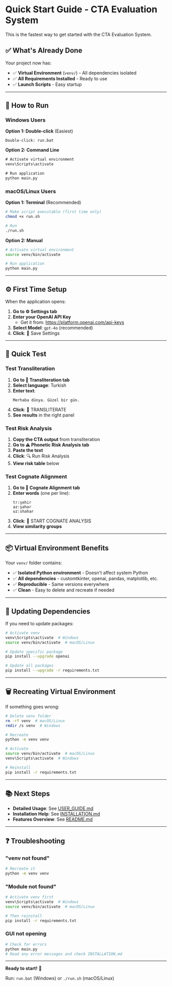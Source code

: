 # Quick Start Guide - CTA Evaluation System

This is the fastest way to get started with the CTA Evaluation System.

## ✅ What's Already Done

Your project now has:
- ✅ **Virtual Environment** (`venv/`) - All dependencies isolated
- ✅ **All Requirements Installed** - Ready to use
- ✅ **Launch Scripts** - Easy startup

---

## 🚀 How to Run

### Windows Users

**Option 1: Double-click** (Easiest)
```
Double-click: run.bat
```

**Option 2: Command Line**
```cmd
# Activate virtual environment
venv\Scripts\activate

# Run application
python main.py
```

### macOS/Linux Users

**Option 1: Terminal** (Recommended)
```bash
# Make script executable (first time only)
chmod +x run.sh

# Run
./run.sh
```

**Option 2: Manual**
```bash
# Activate virtual environment
source venv/bin/activate

# Run application
python main.py
```

---

## ⚙️ First Time Setup

When the application opens:

1. **Go to ⚙️ Settings tab**
2. **Enter your OpenAI API Key**
   - Get it from: https://platform.openai.com/api-keys
3. **Select Model**: `gpt-4o` (recommended)
4. **Click**: 💾 Save Settings

---

## 📝 Quick Test

### Test Transliteration

1. **Go to 🔄 Transliteration tab**
2. **Select language**: Turkish
3. **Enter text**:
   ```
   Merhaba dünya. Güzel bir gün.
   ```
4. **Click**: 🚀 TRANSLITERATE
5. **See results** in the right panel

### Test Risk Analysis

1. **Copy the CTA output** from transliteration
2. **Go to ⚠️ Phonetic Risk Analysis tab**
3. **Paste the text**
4. **Click**: 🔍 Run Risk Analysis
5. **View risk table** below

### Test Cognate Alignment

1. **Go to 🔗 Cognate Alignment tab**
2. **Enter words** (one per line):
   ```
   tr:şehir
   az:şəhər
   uz:shahar
   ```
3. **Click**: 🚀 START COGNATE ANALYSIS
4. **View similarity groups**

---

## 📦 Virtual Environment Benefits

Your `venv/` folder contains:
- ✅ **Isolated Python environment** - Doesn't affect system Python
- ✅ **All dependencies** - customtkinter, openai, pandas, matplotlib, etc.
- ✅ **Reproducible** - Same versions everywhere
- ✅ **Clean** - Easy to delete and recreate if needed

---

## 🔄 Updating Dependencies

If you need to update packages:

```bash
# Activate venv
venv\Scripts\activate  # Windows
source venv/bin/activate  # macOS/Linux

# Update specific package
pip install --upgrade openai

# Update all packages
pip install --upgrade -r requirements.txt
```

---

## 🗑️ Recreating Virtual Environment

If something goes wrong:

```bash
# Delete venv folder
rm -rf venv  # macOS/Linux
rmdir /s venv  # Windows

# Recreate
python -m venv venv

# Activate
source venv/bin/activate  # macOS/Linux
venv\Scripts\activate  # Windows

# Reinstall
pip install -r requirements.txt
```

---

## 📚 Next Steps

- **Detailed Usage**: See [USER_GUIDE.md](USER_GUIDE.md)
- **Installation Help**: See [INSTALLATION.md](INSTALLATION.md)
- **Features Overview**: See [README.md](README.md)

---

## ❓ Troubleshooting

### "venv not found"
```bash
# Recreate it
python -m venv venv
```

### "Module not found"
```bash
# Activate venv first
venv\Scripts\activate  # Windows
source venv/bin/activate  # macOS/Linux

# Then reinstall
pip install -r requirements.txt
```

### GUI not opening
```bash
# Check for errors
python main.py
# Read any error messages and check INSTALLATION.md
```

---

**Ready to start!** 🎉

Run: `run.bat` (Windows) or `./run.sh` (macOS/Linux)

